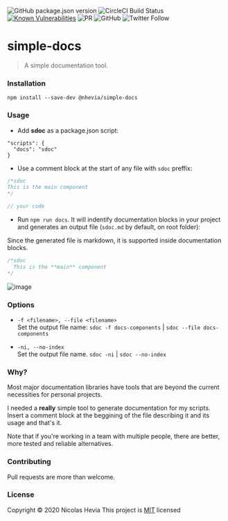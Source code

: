 ![GitHub package.json version](https://img.shields.io/github/package-json/v/nhevia/simple-docs?style=flat-square) ![CircleCI Build Status](https://circleci.com/gh/nhevia/simple-docs.svg?style=shield "CircleCI Build Status") [![Known Vulnerabilities](https://snyk.io/test/github/nhevia/simple-docs/badge.svg?targetFile=package.json)](https://snyk.io/test/github/nhevia/simple-docs?targetFile=package.json)
![PR](https://img.shields.io/badge/PRs-welcome-brightgreen.svg?style=flat-square) ![GitHub](https://img.shields.io/github/license/nhevia/simple-docs?style=flat-square) ![Twitter Follow](https://img.shields.io/twitter/follow/n_hevia?style=social)

# simple-docs

> A simple documentation tool.


### Installation

`npm install --save-dev @nhevia/simple-docs`

### Usage

- Add **sdoc** as a package.json script:

```
"scripts": {
  "docs": "sdoc"
}
```

- Use a comment block at the start of any file with `sdoc` preffix:

```javascript
/*sdoc
This is the main component
*/

// your code
```

- Run `npm run docs`. It will indentify documentation blocks in your project and generates an output file (`sdoc.md` by default, on root folder):


Since the generated file is markdown, it is supported inside documentation blocks.

```javascript
/*sdoc
  This is the **main** component
*/
```

![image](https://user-images.githubusercontent.com/50466554/91442173-b727aa80-e871-11ea-9a97-b54b94d9d72a.png)

### Options

- `-f <filename>, --file <filename>`  
Set the output file name:
`sdoc -f docs-components` | `sdoc --file docs-components`
>
- `-ni, --no-index`  
Set the output file name.
`sdoc -ni` | `sdoc --no-index`


### Why?

Most major documentation libraries have tools that are beyond the current necessities for personal projects.

I needed a **really** simple tool to generate documentation for my scripts. Insert a comment block at the beggining of the file describing it and its usage and that's it.

Note that if you're working in a team with multiple people, there are better, more tested and reliable alternatives.

### Contributing

Pull requests are more than welcome. 


### License

Copyright © 2020 Nicolas Hevia
This project is [MIT](https://opensource.org/licenses/MIT) licensed
